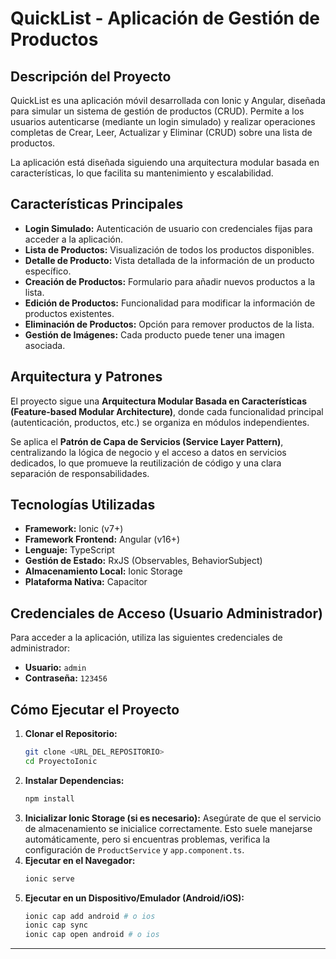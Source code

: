 # QuickList - Aplicación de Gestión de Productos

## Descripción del Proyecto

QuickList es una aplicación móvil desarrollada con Ionic y Angular, diseñada para simular un sistema de gestión de productos (CRUD). Permite a los usuarios autenticarse (mediante un login simulado) y realizar operaciones completas de Crear, Leer, Actualizar y Eliminar (CRUD) sobre una lista de productos.

La aplicación está diseñada siguiendo una arquitectura modular basada en características, lo que facilita su mantenimiento y escalabilidad.

## Características Principales

*   **Login Simulado:** Autenticación de usuario con credenciales fijas para acceder a la aplicación.
*   **Lista de Productos:** Visualización de todos los productos disponibles.
*   **Detalle de Producto:** Vista detallada de la información de un producto específico.
*   **Creación de Productos:** Formulario para añadir nuevos productos a la lista.
*   **Edición de Productos:** Funcionalidad para modificar la información de productos existentes.
*   **Eliminación de Productos:** Opción para remover productos de la lista.
*   **Gestión de Imágenes:** Cada producto puede tener una imagen asociada.

## Arquitectura y Patrones

El proyecto sigue una **Arquitectura Modular Basada en Características (Feature-based Modular Architecture)**, donde cada funcionalidad principal (autenticación, productos, etc.) se organiza en módulos independientes.

Se aplica el **Patrón de Capa de Servicios (Service Layer Pattern)**, centralizando la lógica de negocio y el acceso a datos en servicios dedicados, lo que promueve la reutilización de código y una clara separación de responsabilidades.

## Tecnologías Utilizadas

*   **Framework:** Ionic (v7+)
*   **Framework Frontend:** Angular (v16+)
*   **Lenguaje:** TypeScript
*   **Gestión de Estado:** RxJS (Observables, BehaviorSubject)
*   **Almacenamiento Local:** Ionic Storage
*   **Plataforma Nativa:** Capacitor

## Credenciales de Acceso (Usuario Administrador)

Para acceder a la aplicación, utiliza las siguientes credenciales de administrador:

*   **Usuario:** `admin`
*   **Contraseña:** `123456`

## Cómo Ejecutar el Proyecto

1.  **Clonar el Repositorio:**
    ```bash
    git clone <URL_DEL_REPOSITORIO>
    cd ProyectoIonic
    ```
2.  **Instalar Dependencias:**
    ```bash
    npm install
    ```
3.  **Inicializar Ionic Storage (si es necesario):**
    Asegúrate de que el servicio de almacenamiento se inicialice correctamente. Esto suele manejarse automáticamente, pero si encuentras problemas, verifica la configuración de `ProductService` y `app.component.ts`.
4.  **Ejecutar en el Navegador:**
    ```bash
    ionic serve
    ```
5.  **Ejecutar en un Dispositivo/Emulador (Android/iOS):**
    ```bash
    ionic cap add android # o ios
    ionic cap sync
    ionic cap open android # o ios
    ```

---
